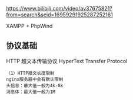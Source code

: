 
https://www.bilibili.com/video/av37675821?from=search&seid=16959291925287252161


XAMPP + PhpWind

## 协议基础
HTTP  超文本传输协议 HyperText Transfer Protocol

    （1）HTTP报文长度限制
    nginx服务器中会有默认限制
    头信息：最大值一般为4k-8k
    消息体：最大值一般为1M
